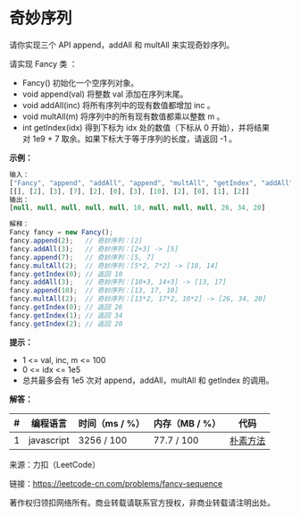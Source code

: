 # 奇妙序列

请你实现三个 API append，addAll 和 multAll 来实现奇妙序列。

请实现 Fancy 类 ：

- Fancy() 初始化一个空序列对象。
- void append(val) 将整数 val 添加在序列末尾。
- void addAll(inc) 将所有序列中的现有数值都增加 inc 。
- void multAll(m) 将序列中的所有现有数值都乘以整数 m 。
- int getIndex(idx) 得到下标为 idx 处的数值（下标从 0 开始），并将结果对 1e9 + 7 取余。如果下标大于等于序列的长度，请返回 -1 。

**示例：**

``` javascript
输入：
["Fancy", "append", "addAll", "append", "multAll", "getIndex", "addAll", "append", "multAll", "getIndex", "getIndex", "getIndex"]
[[], [2], [3], [7], [2], [0], [3], [10], [2], [0], [1], [2]]
输出：
[null, null, null, null, null, 10, null, null, null, 26, 34, 20]

解释：
Fancy fancy = new Fancy();
fancy.append(2);   // 奇妙序列：[2]
fancy.addAll(3);   // 奇妙序列：[2+3] -> [5]
fancy.append(7);   // 奇妙序列：[5, 7]
fancy.multAll(2);  // 奇妙序列：[5*2, 7*2] -> [10, 14]
fancy.getIndex(0); // 返回 10
fancy.addAll(3);   // 奇妙序列：[10+3, 14+3] -> [13, 17]
fancy.append(10);  // 奇妙序列：[13, 17, 10]
fancy.multAll(2);  // 奇妙序列：[13*2, 17*2, 10*2] -> [26, 34, 20]
fancy.getIndex(0); // 返回 26
fancy.getIndex(1); // 返回 34
fancy.getIndex(2); // 返回 20
```

**提示：**

- 1 <= val, inc, m <= 100
- 0 <= idx <= 1e5
- 总共最多会有 1e5 次对 append，addAll，multAll 和 getIndex 的调用。

**解答：**

**#**|**编程语言**|**时间（ms / %）**|**内存（MB / %）**|**代码**
--|--|--|--|--
1|javascript|3256 / 100|77.7 / 100|[朴素方法](./javascript/ac_v1.js)

来源：力扣（LeetCode）

链接：https://leetcode-cn.com/problems/fancy-sequence

著作权归领扣网络所有。商业转载请联系官方授权，非商业转载请注明出处。
